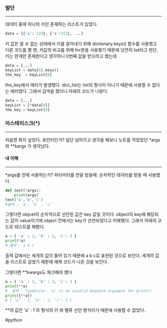 
### 발단
---
데이터 중에 하나의 키만 존재하는 리스트가 있었다.
```python
data = [{'a': 123}, {'a':312}, ...]
```

키 값은 알 수 없는 상태에서 키를 알아내기 위해 dictionary.keys() 함수를 사용했고 
다른 코드를 짤 땐, 키값의 비교를 위해 for문을 사용했기 때문에 당연히 list라고 판단,
키는 한개만 존재한다고 생각하니 0번째 값을 받으려고 했는데

```python
data = [...]
keyList = data[0].keys()
the_key  = keyList[0]
```

the_key에서 에러가 발생했다.  dict_list는 list의 형식이 아니기 때문에 사용할 수 없다는 에러였다.
그래서 검색을 했더니 아래의 코드가 나왔다.

```python
data = [...]
keyList = [*data[0]]
the_key = keyList[0]
```

### 아스테리스크\(\*\)
---
처음엔 뭐지 싶었다. 포인터인가? 일단 넘어가고 생각을 해보니 노트를 적었었던
\*args 와 \*\*kargs 가 생각났다.

#### 내 이해
---
\*args를 언제 사용하는가?  파라미터를 전달 받을때.
순차적인 데이터를 받을 때 사용했다. 
```python
def test(*args):
	print(args)
test('a','b','c')
#출력 : 'a', 'b' , 'c'
```

그렇다면 objcet의 순차적으로 선언된 값은 key 값일 것이다. object의 key에 해당되는 값이 value이기에 object 안에서는 key가 선언되었다고 이해했다. 그래서 아래의 코드로 테스트를 해봤다.

```python
a = { 'a' : 1, 'b' : 2, 'c': 3 }
print(*a)
# 출력 : a b c
```

출력 값에서는 세개의 값이 들어 있기 때문에 a b c로 표현된 것으로 보인다. 세개의 값을 리스트로 감쌌기 때문에 예제 코드가 나온 것을 보인다.

그렇다면 \*\*kwargs도 체크해야 했다
```python
a = { 'a' : 1, 'b' : 2, 'c': 3 }
print(**a)
#  출력 : TypeError: 'a' is an invalid keyword argument for print()
print({**a})
# { 'a' : 1, 'b' : 2, 'c': 3 }
```

\*\*의 값은 'a' : 1 의 형식의 키 와 벨류 선언 형식이기 때문에 사용할 수 없었다.


#python 